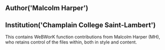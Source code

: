 ## Author('Malcolm Harper')
## Institution('Champlain College Saint-Lambert')

This contains WeBWorK function contributions from Malcolm Harper (MH), who retains control of the files within, both in style and content.
